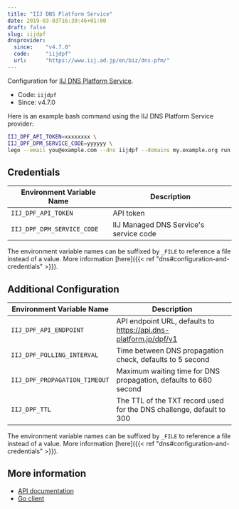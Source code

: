 ```yaml
---
title: "IIJ DNS Platform Service"
date: 2019-03-03T16:39:46+01:00
draft: false
slug: iijdpf
dnsprovider:
  since:    "v4.7.0"
  code:     "iijdpf"
  url:      "https://www.iij.ad.jp/en/biz/dns-pfm/"
---
```


<!-- THIS DOCUMENTATION IS AUTO-GENERATED. PLEASE DO NOT EDIT. -->
<!-- providers/dns/iijdpf/iijdpf.toml -->
<!-- THIS DOCUMENTATION IS AUTO-GENERATED. PLEASE DO NOT EDIT. -->


Configuration for [IIJ DNS Platform Service](https://www.iij.ad.jp/en/biz/dns-pfm/).


<!--more-->

- Code: `iijdpf`
- Since: v4.7.0


Here is an example bash command using the IIJ DNS Platform Service provider:

```bash
IIJ_DPF_API_TOKEN=xxxxxxxx \
IIJ_DPF_DPM_SERVICE_CODE=yyyyyy \
lego --email you@example.com --dns iijdpf --domains my.example.org run
```




## Credentials

| Environment Variable Name | Description |
|-----------------------|-------------|
| `IIJ_DPF_API_TOKEN` | API token |
| `IIJ_DPF_DPM_SERVICE_CODE` | IIJ Managed DNS Service's service code |

The environment variable names can be suffixed by `_FILE` to reference a file instead of a value.
More information [here]({{< ref "dns#configuration-and-credentials" >}}).


## Additional Configuration

| Environment Variable Name | Description |
|--------------------------------|-------------|
| `IIJ_DPF_API_ENDPOINT` | API endpoint URL, defaults to https://api.dns-platform.jp/dpf/v1 |
| `IIJ_DPF_POLLING_INTERVAL` | Time between DNS propagation check, defaults to 5 second |
| `IIJ_DPF_PROPAGATION_TIMEOUT` | Maximum waiting time for DNS propagation, defaults to 660 second |
| `IIJ_DPF_TTL` | The TTL of the TXT record used for the DNS challenge, default to 300 |

The environment variable names can be suffixed by `_FILE` to reference a file instead of a value.
More information [here]({{< ref "dns#configuration-and-credentials" >}}).




## More information

- [API documentation](https://manual.iij.jp/dpf/dpfapi/)
- [Go client](https://github.com/mimuret/golang-iij-dpf)

<!-- THIS DOCUMENTATION IS AUTO-GENERATED. PLEASE DO NOT EDIT. -->
<!-- providers/dns/iijdpf/iijdpf.toml -->
<!-- THIS DOCUMENTATION IS AUTO-GENERATED. PLEASE DO NOT EDIT. -->
